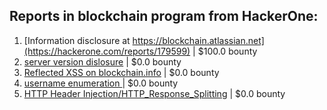 ## Reports in blockchain program from HackerOne:
1. [Information disclosure at https://blockchain.atlassian.net](https://hackerone.com/reports/179599) | $100.0 bounty
2. [server version dislosure](https://hackerone.com/reports/179217) | $0.0 bounty
3. [Reflected XSS on blockchain.info](https://hackerone.com/reports/179426) | $0.0 bounty
4. [username enumeration ](https://hackerone.com/reports/179701) | $0.0 bounty
5. [HTTP Header Injection/HTTP_Response_Splitting](https://hackerone.com/reports/214436) | $0.0 bounty